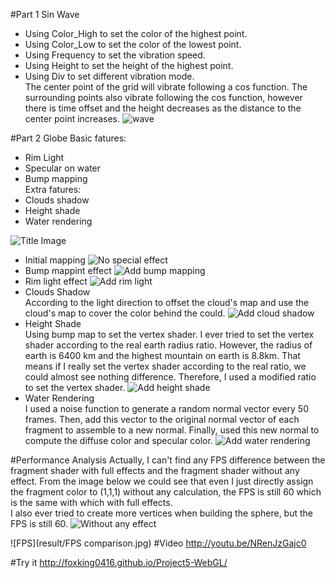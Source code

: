 #Part 1 Sin Wave
* Using Color_High to set the color of the highest point.  
* Using Color_Low to set the color of the lowest point.  
* Using Frequency to set the vibration speed.  
* Using Height to set the height of the highest point.  
* Using Div to set different vibration mode.  
The center point of the grid will vibrate following a cos function. The surrounding points also vibrate following the cos function, 
however there is time offset and the height decreases as the distance to the center point increases.
![wave](result/wave.bmp)

#Part 2 Globe
Basic fatures:  
* Rim Light
* Specular on water
* Bump mapping  
Extra fatures:
* Clouds shadow
* Height shade
* Water rendering

![Title Image](result/0.bmp)

* Initial mapping
![No special effect](result/1.bmp)
* Bump mappint effect
![Add bump mapping](result/2.bmp)
* Rim light effect
![Add rim light](result/3.bmp)
* Clouds Shadow  
According to the light direction to offset the cloud's map and use the cloud's map to cover the color behind the could.
![Add cloud shadow](result/4.bmp)
* Height Shade  
Using bump map to set the vertex shader. I ever tried to set the vertex shader according to the real earth radius ratio. 
However, the radius of earth is 6400 km and the highest mountain on earth is 8.8km. That means if I really set the vertex
shader according to the real ratio, we could almost see nothing difference. Therefore, I used a modified ratio to set the vertex shader.
![Add height shade](result/5.bmp)
* Water Rendering  
I used a noise function to generate a random normal vector every 50 frames. Then, add this vector to the original normal vector of each fragment to assemble to a new normal.
Finally, used this new normal to compute the diffuse color and specular color.
![Add water rendering](result/6.bmp)




#Performance Analysis
Actually, I can't find any FPS difference between the fragment shader with full effects and the fragment shader without any effect.
From the image below we could see that even I just directly assign the fragment color to (1,1,1) 
without any calculation, the FPS is still 60 which is the same with which with full effects.  
I also ever tried to create more vertices when building the sphere, but the FPS is still 60. 
![Without any effect](result/white.bmp)

![FPS](result/FPS comparison.jpg)
#Video
http://youtu.be/NRenJzGajc0

#Try it
http://foxking0416.github.io/Project5-WebGL/
